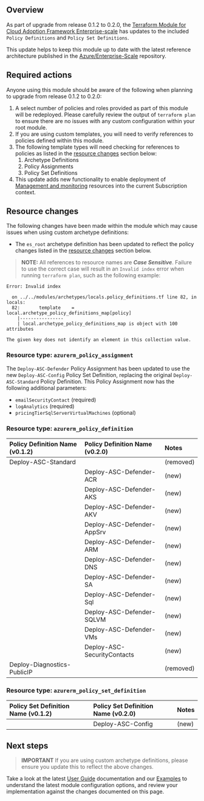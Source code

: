 <!-- markdownlint-disable first-line-h1 -->
## Overview

As part of upgrade from release 0.1.2 to 0.2.0, the [Terraform Module for Cloud Adoption Framework Enterprise-scale][terraform-registry-caf-enterprise-scale] has updates to the included `Policy Definitions` and `Policy Set Definitions`.

This update helps to keep this module up to date with the latest reference architecture published in the [Azure/Enterprise-Scale][azure/enterprise-scale] repository.

## Required actions

Anyone using this module should be aware of the following when planning to upgrade from release 0.1.2 to 0.2.0:

1. A select number of policies and roles provided as part of this module will be redeployed. Please carefully review the output of `terraform plan` to ensure there are no issues with any custom configuration within your root module.
1. If you are using custom templates, you will need to verify references to policies defined within this module.
1. The following template types will need checking for references to policies as listed in the [resource changes](#resource-changes) section below:
   1. Archetype Definitions
   1. Policy Assignments
   1. Policy Set Definitions
1. This update adds new functionality to enable deployment of [Management and monitoring][ESLZ-Management] resources into the current Subscription context.

## Resource changes

The following changes have been made within the module which may cause issues when using custom archetype definitions:

- The `es_root` archetype definition has been updated to reflect the policy changes listed in the [resource changes](#resource-changes) section below.

> **NOTE:** All references to resource names are **_Case Sensitive_**. Failure to use the correct case will result in an `Invalid index` error when running `terraform plan`, such as the following example:

```shell
Error: Invalid index

  on ../../modules/archetypes/locals.policy_definitions.tf line 82, in locals:
  82:       template    = local.archetype_policy_definitions_map[policy]
    |----------------
    | local.archetype_policy_definitions_map is object with 100 attributes

The given key does not identify an element in this collection value.
```

### Resource type: `azurerm_policy_assignment`

The `Deploy-ASC-Defender` Policy Assignment has been updated to use the new `Deploy-ASC-Config` Policy Set Definition, replacing the original `Deploy-ASC-Standard` Policy Definition.
This Policy Assignment now has the following additional parameters:

- `emailSecurityContact` (required)
- `logAnalytics` (required)
- `pricingTierSqlServerVirtualMachines` (optional)

### Resource type: `azurerm_policy_definition`

| Policy Definition Name (v0.1.2) | Policy Definition Name (v0.2.0) | Notes     |
| :------------------------------ | :------------------------------ | :-------- |
| Deploy-ASC-Standard             |                                 | (removed) |
|                                 | Deploy-ASC-Defender-ACR         | (new)     |
|                                 | Deploy-ASC-Defender-AKS         | (new)     |
|                                 | Deploy-ASC-Defender-AKV         | (new)     |
|                                 | Deploy-ASC-Defender-AppSrv      | (new)     |
|                                 | Deploy-ASC-Defender-ARM         | (new)     |
|                                 | Deploy-ASC-Defender-DNS         | (new)     |
|                                 | Deploy-ASC-Defender-SA          | (new)     |
|                                 | Deploy-ASC-Defender-Sql         | (new)     |
|                                 | Deploy-ASC-Defender-SQLVM       | (new)     |
|                                 | Deploy-ASC-Defender-VMs         | (new)     |
|                                 | Deploy-ASC-SecurityContacts     | (new)     |
| Deploy-Diagnostics-PublicIP     |                                 | (removed) |

### Resource type: `azurerm_policy_set_definition`

| Policy Set Definition Name (v0.1.2) | Policy Set Definition Name (v0.2.0) | Notes |
| :---------------------------------- | :---------------------------------- | :---- |
|                                     | Deploy-ASC-Config                   | (new) |

## Next steps

> **IMPORTANT** If you are using custom archetype definitions, please ensure you update this to reflect the above changes.

Take a look at the latest [User Guide](User-Guide) documentation and our [Examples](Examples) to understand the latest module configuration options, and review your implementation against the changes documented on this page.

[//]: # "************************"
[//]: # "INSERT LINK LABELS BELOW"
[//]: # "************************"
[terraform-registry-caf-enterprise-scale]: https://registry.terraform.io/modules/Azure/caf-enterprise-scale/azurerm/latest "Terraform Registry: Terraform Module for Cloud Adoption Framework Enterprise-scale"
[azure/enterprise-scale]: https://github.com/Azure/Enterprise-Scale
[ESLZ-Management]: https://docs.microsoft.com/azure/cloud-adoption-framework/ready/enterprise-scale/management-and-monitoring
